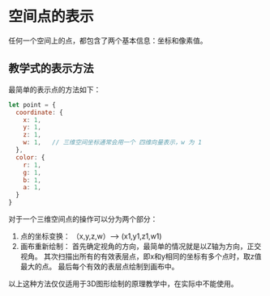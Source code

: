 # 空间点的表示
任何一个空间上的点，都包含了两个基本信息：坐标和像素值。
## 教学式的表示方法
最简单的表示点的方法如下：
```js
let point = {
  coordinate: {
    x: 1,
    y: 1,
    z: 1,
    w: 1,   // 三维空间坐标通常会用一个 四维向量表示，w 为 1
  },
  color: {
    r: 1,
    g: 1,
    b: 1,
    a: 1,
  }
}
```
对于一个三维空间点的操作可以分为两个部分：
1. 点的坐标变换： （x,y,z,w）--> (x1,y1,z1,w1)
2. 画布重新绘制：
首先确定视角的方向，最简单的情况就是以Z轴为方向，正交视角。
其次扫描出所有的有效表层点，即x和y相同的坐标有多个点时，取z值最大的点。
最后每个有效的表层点绘制到画布中。

以上这种方法仅仅适用于3D图形绘制的原理教学中，在实际中不能使用。


